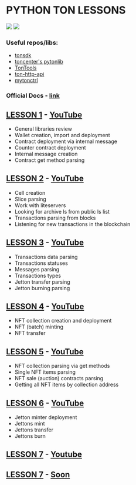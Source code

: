 # PYTHON TON LESSONS
[![](https://img.shields.io/badge/%F0%9F%92%8E-TON-grey)](https://ton.org)
![](https://img.shields.io/github/last-commit/TonDevStudy/pyton-lessons-eng)

### Useful repos/libs:
* [tonsdk](https://github.com/tonfactory/tonsdk)
* [toncenter's pytonlib](https://github.com/toncenter/pytonlib)
* [TonTools](https://github.com/yungwine/TonTools)
* [ton-http-api](https://github.com/toncenter/ton-http-api)
* [mytonctrl](https://github.com/ton-blockchain/mytonctrl)

### Official Docs - [link](https://docs.ton.org)

## [LESSON 1](https://github.com/TonDevStudy/pyton-lessons-eng/blob/main/lesson_1) - [YouTube](https://www.youtube.com/watch?v=LJqam4eBqyE)

- General libraries review
- Wallet creation, import and deployment
- Contract deployment via internal message
- Counter contract deployment
- Internal message creation
- Contract get method parsing

## [LESSON 2](https://github.com/TonDevStudy/pyton-lessons-eng/blob/main/lesson_2) - [YouTube](https://www.youtube.com/watch?v=ipFDBjJFLCw)

- Cell creation
- Slice parsing
- Work with liteservers
- Looking for archive ls from public ls list
- Transactions parsing from blocks
- Listening for new transactions in the blockchain

## [LESSON 3](https://github.com/TonDevStudy/pyton-lessons-eng/blob/main/lesson_3) - [YouTube](https://www.youtube.com/watch?v=f3u0g84dFhY)

- Transactions data parsing
- Transactions statuses
- Messages parsing
- Transactions types
- Jetton transfer parsing
- Jetton burning parsing

## [LESSON 4](https://github.com/TonDevStudy/pyton-lessons-eng/blob/main/lesson_4) - [YouTube](https://www.youtube.com/watch?v=mBDSZnqpDbo)

- NFT collection creation and deployment
- NFT (batch) minting
- NFT transfer

## [LESSON 5](https://github.com/TonDevStudy/pyton-lessons-eng/blob/main/lesson_5) - [YouTube](https://www.youtube.com/watch?v=XPL97vlmfts)

- NFT collection parsing via get methods
- Single NFT items parsing
- NFT sale (auction) contracts parsing
- Getting all NFT items by collection address

## [LESSON 6](https://github.com/TonDevStudy/pyton-lessons-eng/blob/main/lesson_6) - [YouTube](https://www.youtube.com/watch?v=cT9M54Y3uc8)

- Jetton minter deployment
- Jettons mint
- Jettons transfer 
- Jettons burn

## [LESSON 7](https://github.com/TonDevStudy/pyton-lessons-eng/blob/main/lesson_7) - [Youtube](https://www.youtube.com/watch?v=7WhF15NA5P8)


## [LESSON 7](https://github.com/TonDevStudy/pyton-lessons-eng/blob/main/lesson_8) - [Soon]()
